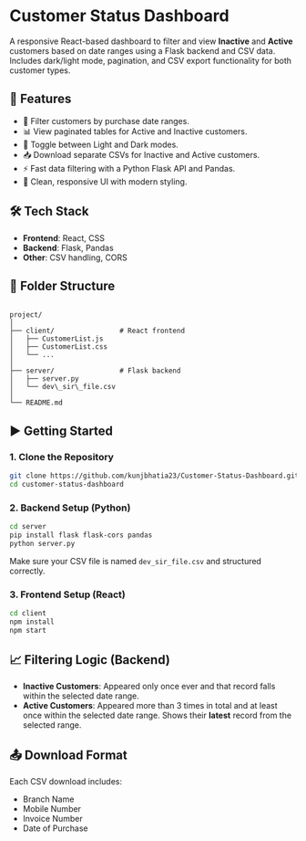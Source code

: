 # Customer Status Dashboard

A responsive React-based dashboard to filter and view **Inactive** and **Active** customers based on date ranges using a Flask backend and CSV data. Includes dark/light mode, pagination, and CSV export functionality for both customer types.

## 🚀 Features

- 📅 Filter customers by purchase date ranges.
- 📊 View paginated tables for Active and Inactive customers.
- 🌙 Toggle between Light and Dark modes.
- 📥 Download separate CSVs for Inactive and Active customers.
- ⚡ Fast data filtering with a Python Flask API and Pandas.
- 🎯 Clean, responsive UI with modern styling.

## 🛠️ Tech Stack

- **Frontend**: React, CSS
- **Backend**: Flask, Pandas
- **Other**: CSV handling, CORS

## 📂 Folder Structure

```

project/
│
├── client/                # React frontend
│   ├── CustomerList.js
│   ├── CustomerList.css
│   └── ...
│
├── server/                # Flask backend
│   ├── server.py
│   └── dev\_sir\_file.csv
│
└── README.md

````

## ▶️ Getting Started

### 1. Clone the Repository

```bash
git clone https://github.com/kunjbhatia23/Customer-Status-Dashboard.git
cd customer-status-dashboard
````

### 2. Backend Setup (Python)

```bash
cd server
pip install flask flask-cors pandas
python server.py
```

Make sure your CSV file is named `dev_sir_file.csv` and structured correctly.

### 3. Frontend Setup (React)

```bash
cd client
npm install
npm start
```

## 📈 Filtering Logic (Backend)

* **Inactive Customers**: Appeared only once ever and that record falls within the selected date range.
* **Active Customers**: Appeared more than 3 times in total and at least once within the selected date range. Shows their **latest** record from the selected range.

## 📤 Download Format

Each CSV download includes:

* Branch Name
* Mobile Number
* Invoice Number
* Date of Purchase
